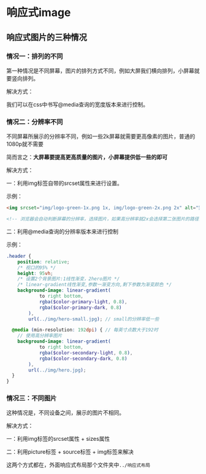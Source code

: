 # 响应式image

## 响应式图片的三种情况

### 情况一：排列的不同

第一种情况是不同屏幕，图片的排列方式不同，例如大屏我们横向排列，小屏幕就要竖向排列。



解决方式：

我们可以在css中书写@media查询的宽度版本来进行控制。



### 情况二：分辨率不同

不同屏幕所展示的分辨率不同，例如一些2k屏幕就需要更高像素的图片，普通的1080p就不需要

简而言之：**大屏幕要提高更高质量的图片，小屏幕提供低一些的即可**



解决方式：

一：利用img标签自带的srcset属性来进行设置。

示例：

```html
<img srcset="img/logo-green-1x.png 1x, img/logo-green-2x.png 2x" alt="完整图标">

<!-- 浏览器会自动判断屏幕的分辨率，选择图片，如果高分辨率就2x会选择第二张图片的路径，如果低分辨率就是1x会选择第一个图片的路径-->
```



二：利用@media查询的分辨率版本来进行控制

示例：

```scss
.header {
	position: relative;
	/* 视口的95% */
	height: 95vh;
	/* 设置2个背景图片:1线性渐变，2hero图片 */
	/* linear-gradient线性渐变,参数一渐变方向,剩下参数为渐变颜色 */
	background-image: linear-gradient(
			to right bottom,
			rgba($color-primary-light, 0.8),
			rgba($color-primary-dark, 0.8)
		),
		url(../img/hero-small.jpg); // small的分辨率低一些

  @media (min-resolution: 192dpi) { // 每英寸点数大于192时
    // 使用高分辨率图片
    background-image: linear-gradient(
			to right bottom,
			rgba($color-secondary-light, 0.8),
			rgba($color-secondary-dark, 0.8)
		),
		url(../img/hero.jpg);
  }
}
```



### 情况三：不同图片

这种情况是，不同设备之间，展示的图片不相同。

解决方式：

一：利用img标签的srcset属性 + sizes属性



二：利用picture标签 + source标签 + img标签来解决



这两个方式都在，外面响应式布局那个文件夹中`../响应式布局`